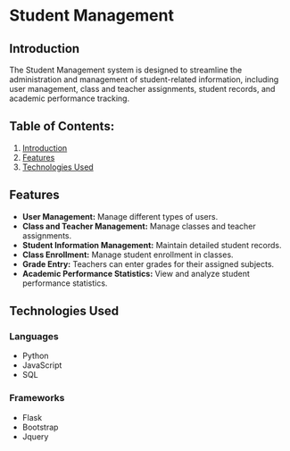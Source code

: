 # Student Management

## Introduction

The Student Management system is designed to streamline the administration and management of student-related information, including user management, class and teacher assignments, student records, and academic performance tracking.

## Table of Contents:

1. [Introduction](#introduction)
2. [Features](#features)
3. [Technologies Used](#technologies-used)

## Features

- **User Management:** Manage different types of users.
- **Class and Teacher Management:** Manage classes and teacher assignments.
- **Student Information Management:** Maintain detailed student records.
- **Class Enrollment:** Manage student enrollment in classes.
- **Grade Entry:** Teachers can enter grades for their assigned subjects.
- **Academic Performance Statistics:** View and analyze student performance statistics.

## Technologies Used

### Languages

- Python
- JavaScript
- SQL

### Frameworks

- Flask
- Bootstrap
- Jquery
